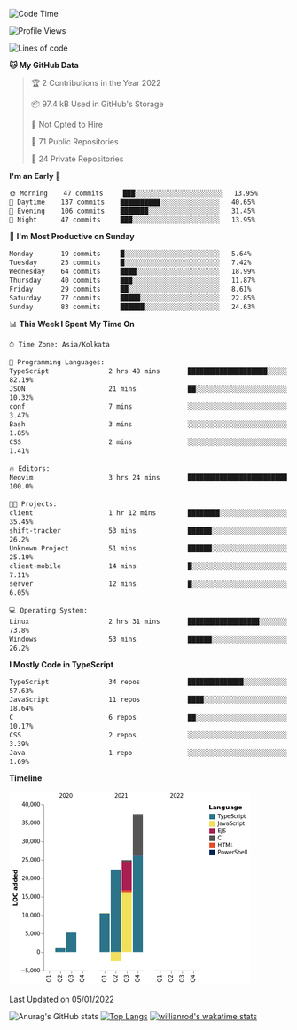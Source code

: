 <!--START_SECTION:waka-->
![Code Time](http://img.shields.io/badge/Code%20Time-103%20hrs%201%20min-blue)

![Profile Views](http://img.shields.io/badge/Profile%20Views-5-blue)

![Lines of code](https://img.shields.io/badge/From%20Hello%20World%20I%27ve%20Written-99%20Thousand%20lines%20of%20code-blue)

**🐱 My GitHub Data** 

> 🏆 2 Contributions in the Year 2022
 > 
> 📦 97.4 kB Used in GitHub's Storage 
 > 
> 🚫 Not Opted to Hire
 > 
> 📜 71 Public Repositories 
 > 
> 🔑 24 Private Repositories  
 > 
**I'm an Early 🐤** 

```text
🌞 Morning    47 commits     ███░░░░░░░░░░░░░░░░░░░░░░   13.95% 
🌆 Daytime    137 commits    ██████████░░░░░░░░░░░░░░░   40.65% 
🌃 Evening    106 commits    ███████░░░░░░░░░░░░░░░░░░   31.45% 
🌙 Night      47 commits     ███░░░░░░░░░░░░░░░░░░░░░░   13.95%

```
📅 **I'm Most Productive on Sunday** 

```text
Monday       19 commits     █░░░░░░░░░░░░░░░░░░░░░░░░   5.64% 
Tuesday      25 commits     █░░░░░░░░░░░░░░░░░░░░░░░░   7.42% 
Wednesday    64 commits     ████░░░░░░░░░░░░░░░░░░░░░   18.99% 
Thursday     40 commits     ███░░░░░░░░░░░░░░░░░░░░░░   11.87% 
Friday       29 commits     ██░░░░░░░░░░░░░░░░░░░░░░░   8.61% 
Saturday     77 commits     █████░░░░░░░░░░░░░░░░░░░░   22.85% 
Sunday       83 commits     ██████░░░░░░░░░░░░░░░░░░░   24.63%

```


📊 **This Week I Spent My Time On** 

```text
⌚︎ Time Zone: Asia/Kolkata

💬 Programming Languages: 
TypeScript               2 hrs 48 mins       ████████████████████░░░░░   82.19% 
JSON                     21 mins             ██░░░░░░░░░░░░░░░░░░░░░░░   10.32% 
conf                     7 mins              ░░░░░░░░░░░░░░░░░░░░░░░░░   3.47% 
Bash                     3 mins              ░░░░░░░░░░░░░░░░░░░░░░░░░   1.85% 
CSS                      2 mins              ░░░░░░░░░░░░░░░░░░░░░░░░░   1.41%

🔥 Editors: 
Neovim                   3 hrs 24 mins       █████████████████████████   100.0%

🐱‍💻 Projects: 
client                   1 hr 12 mins        ████████░░░░░░░░░░░░░░░░░   35.45% 
shift-tracker            53 mins             ██████░░░░░░░░░░░░░░░░░░░   26.2% 
Unknown Project          51 mins             ██████░░░░░░░░░░░░░░░░░░░   25.19% 
client-mobile            14 mins             █░░░░░░░░░░░░░░░░░░░░░░░░   7.11% 
server                   12 mins             █░░░░░░░░░░░░░░░░░░░░░░░░   6.05%

💻 Operating System: 
Linux                    2 hrs 31 mins       ██████████████████░░░░░░░   73.8% 
Windows                  53 mins             ██████░░░░░░░░░░░░░░░░░░░   26.2%

```

**I Mostly Code in TypeScript** 

```text
TypeScript               34 repos            ██████████████░░░░░░░░░░░   57.63% 
JavaScript               11 repos            ████░░░░░░░░░░░░░░░░░░░░░   18.64% 
C                        6 repos             ██░░░░░░░░░░░░░░░░░░░░░░░   10.17% 
CSS                      2 repos             ░░░░░░░░░░░░░░░░░░░░░░░░░   3.39% 
Java                     1 repo              ░░░░░░░░░░░░░░░░░░░░░░░░░   1.69%

```


**Timeline**

![Chart not found](https://raw.githubusercontent.com/wise-introvert/wise-introvert/master/charts/bar_graph.png) 


 Last Updated on 05/01/2022
<!--END_SECTION:waka-->

![Anurag's GitHub stats](https://github-readme-stats.vercel.app/api?username=wise-introvert&count_private=true&show_icons=true)
[![Top Langs](https://github-readme-stats.vercel.app/api/top-langs/?username=wise-introvert&langs_count=10)](https://github.com/anuraghazra/github-readme-stats)
[![willianrod's wakatime stats](https://github-readme-stats.vercel.app/api/wakatime?username=wiseintrovert)](https://github.com/anuraghazra/github-readme-stats)
